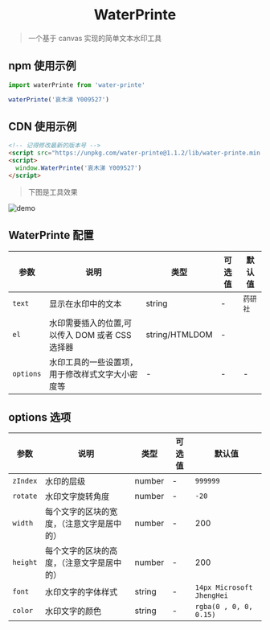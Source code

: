 <h1 align="center">
	WaterPrinte
</h1>

> 一个基于 canvas 实现的简单文本水印工具

## npm 使用示例

```js
import waterPrinte from 'water-printe'

waterPrinte('哀木涕 Y009527')
```

## CDN 使用示例

```html
<!-- 记得修改最新的版本号 -->
<script src="https://unpkg.com/water-printe@1.1.2/lib/water-printe.min.js"></script>
<script>
  window.WaterPrinte('哀木涕 Y009527')
</script>
```
> 下图是工具效果

![demo](http://chuantu.xyz/t6/727/1586409738x1031866013.png)


## WaterPrinte 配置

| 参数 | 说明 | 类型 | 可选值 | 默认值 |
| ---- | ---- | ---- | ---- | ---- |
| `text` | 显示在水印中的文本 | string | - | `药研社` |
| `el` | 水印需要插入的位置,可以传入 DOM 或者 CSS 选择器 | string/HTMLDOM | - |  | `body` |
| `options` | 水印工具的一些设置项，用于修改样式文字大小密度等 | - | - | - |

## options 选项


| 参数 | 说明 | 类型 | 可选值 | 默认值 |
| ---- | ---- | ---- | ---- | ---- |
| `zIndex` | 水印的层级 | number | - | `999999` |
| `rotate` | 水印文字旋转角度 | number | - | `-20` |
| `width` | 每个文字的区块的宽度，（注意文字是居中的） | number | - | 200 |
| `height` | 每个文字的区块的高度，（注意文字是居中的） | number | - | 200 |
| `font` | 水印文字的字体样式 | string | - | `14px Microsoft JhengHei` |
| `color` | 水印文字的颜色 | string | - | `rgba(0 , 0, 0, 0.15)` |

